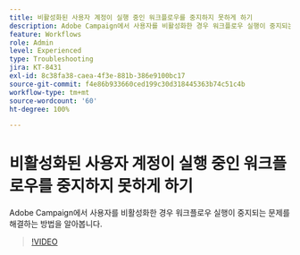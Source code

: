 ```yaml
---
title: 비활성화된 사용자 계정이 실행 중인 워크플로우를 중지하지 못하게 하기
description: Adobe Campaign에서 사용자를 비활성화한 경우 워크플로우 실행이 중지되는 문제를 해결하는 방법을 알아봅니다.
feature: Workflows
role: Admin
level: Experienced
type: Troubleshooting
jira: KT-8431
exl-id: 8c38fa38-caea-4f3e-881b-386e9100bc17
source-git-commit: f4e86b933660ced199c30d318445363b74c51c4b
workflow-type: tm+mt
source-wordcount: '60'
ht-degree: 100%

---
```


# 비활성화된 사용자 계정이 실행 중인 워크플로우를 중지하지 못하게 하기

Adobe Campaign에서 사용자를 비활성화한 경우 워크플로우 실행이 중지되는 문제를 해결하는 방법을 알아봅니다.


>[!VIDEO](https://video.tv.adobe.com/v/335988?quality=12&learn=on)
